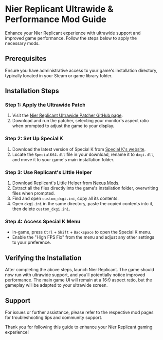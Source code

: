 # Nier Replicant Ultrawide & Performance Mod Guide

Enhance your Nier Replicant experience with ultrawide support and improved game performance. Follow the steps below to apply the necessary mods.

## Prerequisites

Ensure you have administrative access to your game's installation directory, typically located in your Steam or game library folder.

## Installation Steps

### Step 1: Apply the Ultrawide Patch

1. Visit the [Nier Replicant Ultrawide Patcher GitHub page](https://github.com/PineappleIOnic/Nier-Replicant-Ultrawide-Patcher/).
2. Download and run the patcher, selecting your monitor's aspect ratio when prompted to adjust the game to your display.

### Step 2: Set Up Special K

1. Download the latest version of Special K from [Special K's website](https://www.special-k.info/).
2. Locate the `SpecialK64.dll` file in your download, rename it to `dxgi.dll`, and move it to your game's main installation folder.

### Step 3: Use Replicant's Little Helper

1. Download Replicant's Little Helper from [Nexus Mods](https://www.nexusmods.com/nierreplicant/mods/12?tab=files).
2. Extract all the files directly into the game's installation folder, overwriting files when prompted.
3. Find and open `custom_dxgi.ini`, copy all its contents.
4. Open `dxgi.ini` in the same directory, paste the copied contents into it, then delete `custom_dxgi.ini`.

### Step 4: Access Special K Menu

- In-game, press `Ctrl` + `Shift` + `Backspace` to open the Special K menu.
- Enable the "High FPS Fix" from the menu and adjust any other settings to your preference.

## Verifying the Installation

After completing the above steps, launch Nier Replicant. The game should now run with ultrawide support, and you'll potentially notice improved performance. The main game UI will remain at a 16:9 aspect ratio, but the gameplay will be adapted to your ultrawide screen.

## Support

For issues or further assistance, please refer to the respective mod pages for troubleshooting tips and community support.

Thank you for following this guide to enhance your Nier Replicant gaming experience!
